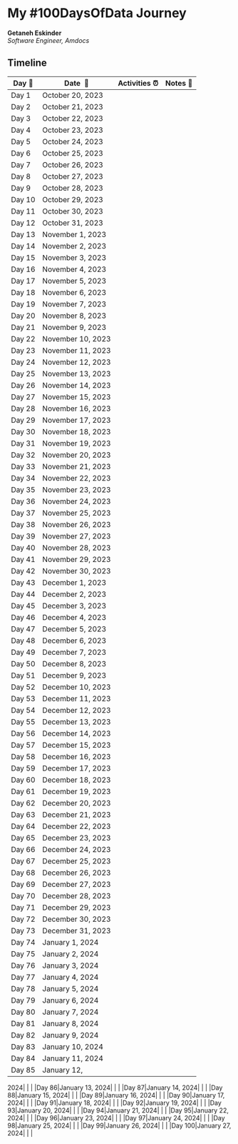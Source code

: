 # My #100DaysOfData Journey  

**Getaneh Eskinder**  
*Software Engineer, Amdocs* 

## Timeline

| **Day :pushpin:** | **Date &nbsp;:calendar:** | **Activities :alarm_clock:** | **Notes :memo:** |
|------|-----------------|--------------------|---------------------|
|Day 1|October 20, 2023|  |  |
|Day 2|October 21, 2023|  |  |
|Day 3|October 22, 2023|  |  |
|Day 4|October 23, 2023|  |  |
|Day 5|October 24, 2023|  |  |
|Day 6|October 25, 2023|  |  |
|Day 7|October 26, 2023|  |  |
|Day 8|October 27, 2023|  |  |
|Day 9|October 28, 2023|  |  |
|Day 10|October 29, 2023|  |  |
|Day 11|October 30, 2023|  |  |
|Day 12|October 31, 2023|  |  |
|Day 13|November 1, 2023|  |  |
|Day 14|November 2, 2023|  |  |
|Day 15|November 3, 2023|  |  |
|Day 16|November 4, 2023|  |  |
|Day 17|November 5, 2023|  |  |
|Day 18|November 6, 2023|  |  |
|Day 19|November 7, 2023|  |  |
|Day 20|November 8, 2023|  |  |
|Day 21|November 9, 2023|  |  |
|Day 22|November 10, 2023|  |  |
|Day 23|November 11, 2023|  |  |
|Day 24|November 12, 2023|  |  |
|Day 25|November 13, 2023|  |  |
|Day 26|November 14, 2023|  |  |
|Day 27|November 15, 2023|  |  |
|Day 28|November 16, 2023|  |  |
|Day 29|November 17, 2023|  |  |
|Day 30|November 18, 2023|  |  |
|Day 31|November 19, 2023|  |  |
|Day 32|November 20, 2023|  |  |
|Day 33|November 21, 2023|  |  |
|Day 34|November 22, 2023|  |  |
|Day 35|November 23, 2023|  |  |
|Day 36|November 24, 2023|  |  |
|Day 37|November 25, 2023|  |  |
|Day 38|November 26, 2023|  |  |
|Day 39|November 27, 2023|  |  |
|Day 40|November 28, 2023|  |  |
|Day 41|November 29, 2023|  |  |
|Day 42|November 30, 2023|  |  |
|Day 43|December 1, 2023|  |  |
|Day 44|December 2, 2023|  |  |
|Day 45|December 3, 2023|  |  |
|Day 46|December 4, 2023|  |  |
|Day 47|December 5, 2023|  |  |
|Day 48|December 6, 2023|  |  |
|Day 49|December 7, 2023|  |  |
|Day 50|December 8, 2023|  |  |
|Day 51|December 9, 2023|  |  |
|Day 52|December 10, 2023|  |  |
|Day 53|December 11, 2023|  |  |
|Day 54|December 12, 2023|  |  |
|Day 55|December 13, 2023|  |  |
|Day 56|December 14, 2023|  |  |
|Day 57|December 15, 2023|  |  |
|Day 58|December 16, 2023|  |  |
|Day 59|December 17, 2023|  |  |
|Day 60|December 18, 2023|  |  |
|Day 61|December 19, 2023|  |  |
|Day 62|December 20, 2023|  |  |
|Day 63|December 21, 2023|  |  |
|Day 64|December 22, 2023|  |  |
|Day 65|December 23, 2023|  |  |
|Day 66|December 24, 2023|  |  |
|Day 67|December 25, 2023|  |  |
|Day 68|December 26, 2023|  |  |
|Day 69|December 27, 2023|  |  |
|Day 70|December 28, 2023|  |  |
|Day 71|December 29, 2023|  |  |
|Day 72|December 30, 2023|  |  |
|Day 73|December 31, 2023|  |  |
|Day 74|January 1, 2024|  |  |
|Day 75|January 2, 2024|  |  |
|Day 76|January 3, 2024|  |  |
|Day 77|January 4, 2024|  |  |
|Day 78|January 5, 2024|  |  |
|Day 79|January 6, 2024|  |  |
|Day 80|January 7, 2024|  |  |
|Day 81|January 8, 2024|  |  |
|Day 82|January 9, 2024|  |  |
|Day 83|January 10, 2024|  |  |
|Day 84|January 11, 2024|  |  |
|Day 85|January 12,

 2024|  |  |
|Day 86|January 13, 2024|  |  |
|Day 87|January 14, 2024|  |  |
|Day 88|January 15, 2024|  |  |
|Day 89|January 16, 2024|  |  |
|Day 90|January 17, 2024|  |  |
|Day 91|January 18, 2024|  |  |
|Day 92|January 19, 2024|  |  |
|Day 93|January 20, 2024|  |  |
|Day 94|January 21, 2024|  |  |
|Day 95|January 22, 2024|  |  |
|Day 96|January 23, 2024|  |  |
|Day 97|January 24, 2024|  |  |
|Day 98|January 25, 2024|  |  |
|Day 99|January 26, 2024|  |  |
|Day 100|January 27, 2024|  |  |